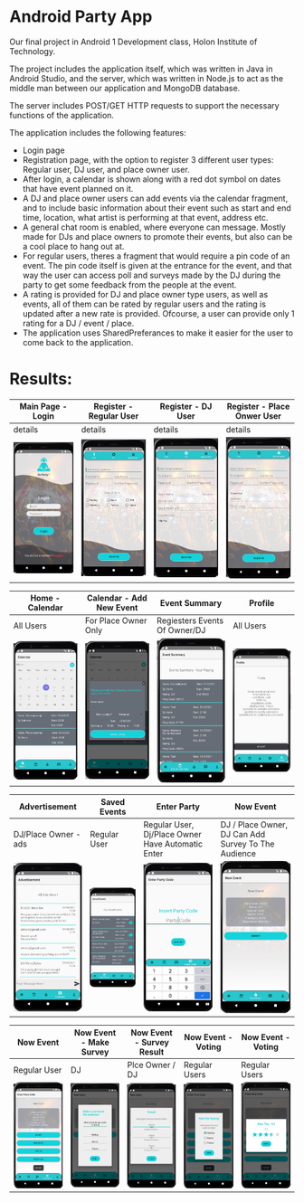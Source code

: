# Android Party App

Our final project in Android 1 Development class, Holon Institute of Technology. 

The project includes the application itself, which was written in Java in Android Studio, 
and the server, which was written in Node.js to act as the middle man between our application and MongoDB database. 

The server includes POST/GET HTTP requests to support the necessary functions of the application. 

The application includes the following features:

- Login page
- Registration page, with the option to register 3 different user types: Regular user, DJ user, and place owner user.
- After login, a calendar is shown along with a red dot symbol on dates that have event planned on it. 
- A DJ and place owner users can add events via the calendar fragment, and to include basic information about their event such as start and end time, location, what artist is performing at that event, address etc. 
- A general chat room is enabled, where everyone can message. Mostly made for DJs and place owners to promote their events, but also can be a cool place to hang out at. 
- For regular users, theres a fragment that would require a pin code of an event. The pin code itself is given at the entrance for the event, and that way the user can access poll and surveys made by the DJ during the party to get some feedback from the people at the event.
- A rating is provided for DJ and place owner type users, as well as events, all of them can be rated by regular users and the rating is updated after a new rate is provided. Ofcourse, a user can provide only 1 rating for a DJ / event / place. 
- The application uses SharedPreferances to make it easier for the user to come back to the application. 

# Results:

<p align="center">

| Main Page - Login  | Register - Regular User | Register - DJ User | Register - Place Onwer User |
| ------------- | ------------- | ------------- | ------------- |
| details  | details  | details  | details  |
| <img src="https://github.com/yonisho52/Android-Party-Project/blob/main/Result%20Images/login.jpg" width="200" >  | <img src="https://github.com/yonisho52/Android-Party-Project/blob/main/Result%20Images/regular-user.jpg" width="200" >  | <img src="https://github.com/yonisho52/Android-Party-Project/blob/main/Result%20Images/dj-user.jpg" width="200" >  | <img src="https://github.com/yonisho52/Android-Party-Project/blob/main/Result%20Images/owner-user.jpg" width="200" >  
</p>

<p align="center">

| Home - Calendar | Calendar - Add New Event | Event Summary | Profile |
| ------------- | ------------- | ------------- | ------------- |
| All Users  | For Place Owner Only  | Regiesters Events Of Owner/DJ  | All Users  |
| <img src="https://github.com/yonisho52/Android-Party-Project/blob/main/Result%20Images/calendar.jpg" width="200" >  | <img src="https://github.com/yonisho52/Android-Party-Project/blob/main/Result%20Images/calendar-add-new-event.jpg" width="200" >  | <img src="https://github.com/yonisho52/Android-Party-Project/blob/main/Result%20Images/event summary.jpg" width="200" >  | <img src="https://github.com/yonisho52/Android-Party-Project/blob/main/Result%20Images/profile.jpg" width="200" >  
</p>


<p align="center">

| Advertisement  | Saved Events | Enter Party | Now Event |
| ------------- | ------------- | ------------- | ------------- |
| DJ/Place Owner - ads  | Regular User  | Regular User, Dj/Place Owner Have Automatic Enter  | DJ / Place Owner, DJ Can Add Survey To The Audience  |
| <img src="https://github.com/yonisho52/Android-Party-Project/blob/main/Result%20Images/ads.jpg" width="200" >  | <img src="https://github.com/yonisho52/Android-Party-Project/blob/main/Result%20Images/saved-event-regular.jpg" width="200" >  | <img src="https://github.com/yonisho52/Android-Party-Project/blob/main/Result%20Images/insert-partCode-regular.jpg" width="200" >  | <img src="https://github.com/yonisho52/Android-Party-Project/blob/main/Result%20Images/now-event-dj.jpg" width="200" >  
</p>

<p align="center">

| Now Event | Now Event - Make Survey | Now Event - Survey Result | Now Event - Voting | Now Event - Voting |
| ------------- | ------------- | ------------- | ------------- | ------------- |
| Regular User  | DJ  | Plce Owner / DJ  | Regular Users  | Regular Users  |
| <img src="https://github.com/yonisho52/Android-Party-Project/blob/main/Result%20Images/now-event-regular.jpg" width="200" >  | <img src="https://github.com/yonisho52/Android-Party-Project/blob/main/Result%20Images/now-event-dj-survey.jpg" width="200" >  | <img src="https://github.com/yonisho52/Android-Party-Project/blob/main/Result%20Images/now-event-live-survey-result.jpg" width="200" >  | <img src="https://github.com/yonisho52/Android-Party-Project/blob/main/Result%20Images/party-survey-vote.jpg" width="200" >  |  <img src="https://github.com/yonisho52/Android-Party-Project/blob/main/Result%20Images/now-event-rating.jpg" width="200" >  
</p>


